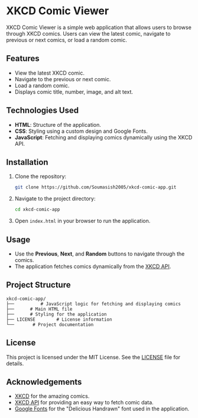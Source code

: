 # XKCD Comic Viewer

XKCD Comic Viewer is a simple web application that allows users to browse through XKCD comics. Users can view the latest comic, navigate to previous or next comics, or load a random comic.

## Features

- View the latest XKCD comic.
- Navigate to the previous or next comic.
- Load a random comic.
- Displays comic title, number, image, and alt text.

## Technologies Used

- **HTML**: Structure of the application.
- **CSS**: Styling using a custom design and Google Fonts.
- **JavaScript**: Fetching and displaying comics dynamically using the XKCD API.

## Installation

1. Clone the repository:
    ```bash
    git clone https://github.com/Soumasish2005/xkcd-comic-app.git
    ```
2. Navigate to the project directory:
    ```bash
    cd xkcd-comic-app
    ```
3. Open ``index.html`` in your browser to run the application.

## Usage

- Use the **Previous**, **Next**, and **Random** buttons to navigate through the comics.
- The application fetches comics dynamically from the [XKCD API](https://xkcd.com/json.html).

## Project Structure

```
xkcd-comic-app/
├──          # JavaScript logic for fetching and displaying comics
├──      # Main HTML file
├──      # Styling for the application
├── LICENSE        # License information
└──       # Project documentation
```

## License

This project is licensed under the MIT License. See the [LICENSE](LICENSE) file for details.

## Acknowledgements

- [XKCD](https://xkcd.com/) for the amazing comics.
- [XKCD API](https://xkcd.com/json.html) for providing an easy way to fetch comic data.
- [Google Fonts](https://fonts.google.com/share?selection.family=Delicious+Handrawn) for the "Delicious Handrawn" font used in the application.